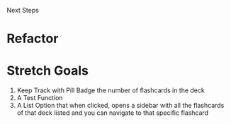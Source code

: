 Next Steps
# Refactor

# Stretch Goals
1. Keep Track with Pill Badge the number of flashcards in the deck
2. A Test Function
3. A List Option that when clicked, opens a sidebar with all the flashcards of that deck listed and you can navigate to that specific flashcard
